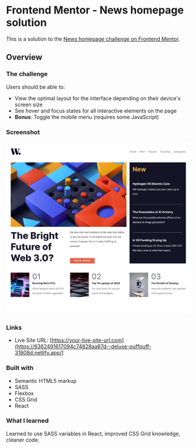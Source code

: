 # Frontend Mentor - News homepage solution

This is a solution to the [News homepage challenge on Frontend Mentor](https://www.frontendmentor.io/challenges/news-homepage-H6SWTa1MFl).

## Overview

### The challenge

Users should be able to:

- View the optimal layout for the interface depending on their device's screen size
- See hover and focus states for all interactive elements on the page
- **Bonus**: Toggle the mobile menu (requires some JavaScript)

### Screenshot

![](./public/screenshot.jpg)

### Links

- Live Site URL: [https://your-live-site-url.com](https://6362491617094c74828aa87d--deluxe-puffpuff-31808d.netlify.app/]


### Built with

- Semantic HTML5 markup
- SASS
- Flexbox
- CSS Grid
- React

### What I learned

Learned to use SASS variables in React, improved CSS Grid knowledge, cleaner code.
